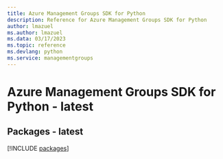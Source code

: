 ```yaml
---
title: Azure Management Groups SDK for Python
description: Reference for Azure Management Groups SDK for Python
author: lmazuel
ms.author: lmazuel
ms.data: 03/17/2023
ms.topic: reference
ms.devlang: python
ms.service: managementgroups
---
```

# Azure Management Groups SDK for Python - latest
## Packages - latest
[!INCLUDE [packages](management-groups-index.md)]